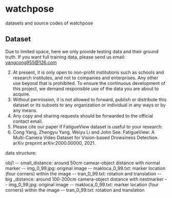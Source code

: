 # watchpose
datasets and source codes of watchpose

## Dataset
Due to limited space, here we only provide testing data and their ground truth. If you want full training data, please send us email: yangcong955@126.com

2. At present, it is only open to non-profit institutions such as schools and research institutes, and not to companies and enterprises. Any other use beyond that is prohibited. To ensure the continuous development of this project, we demand responsible use of the data you are about to acquire.
3. Without permission, it is not allowed to forward, publish or distribute this dataset or its subsets to any organization or individual in any ways or by any means.
4. Any copy and sharing requests should be forwarded to the official contact email.
5. Please cite our paper if FatigueView dataset is useful to your research:
  1. Cong Yang, Zhengyu Yang, Weiyu Li and John See. FatigueView: A Multi-Camera Video Dataset for Vision-based Drowsiness Detection. arXiv preprint arXiv:2000.00000, 2021.

data structure:

obj1
   -- small_distance: around 50cm camear-object distance with normal marker
      -- img_0_99.jpg: original image
      -- makloca_0_99.txt: marker location (four corners) within the image
      -- tran_0_99.txt: rotation and translation
   -- big _distance: around 100-200cm camera-object distance with nestmarker
      -- img_0_99.jpg: original image
      -- makloca_0_99.txt: marker location (four corners) within the image
      -- tran_0_99.txt: rotation and translation

